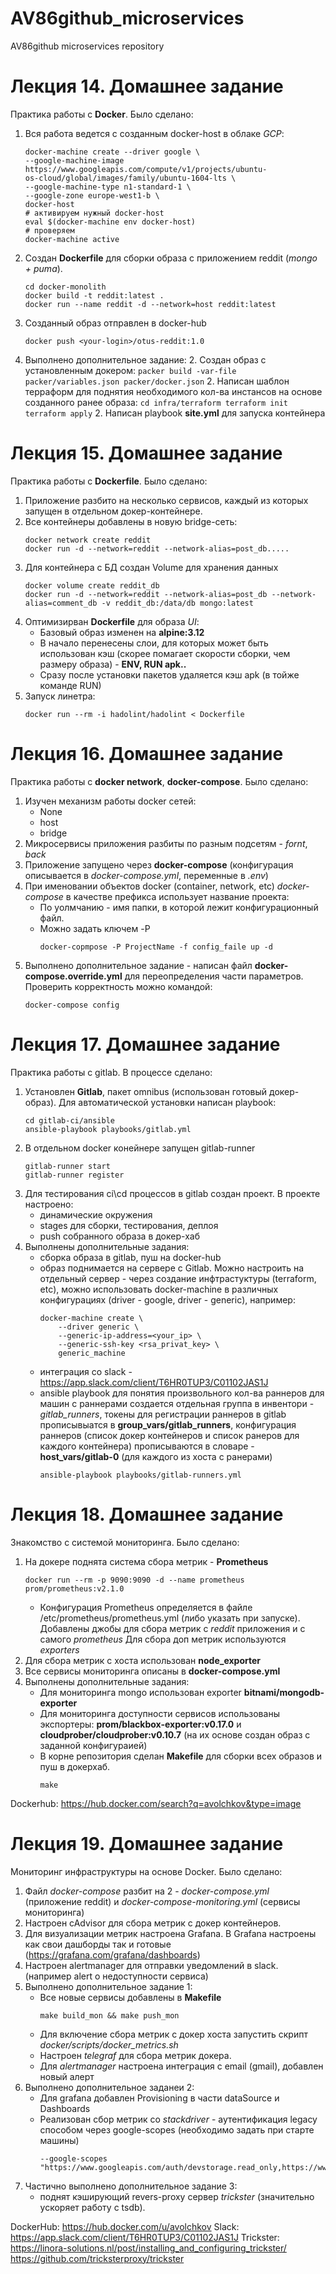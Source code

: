 # AV86github_microservices
AV86github microservices repository

Лекция 14. Домашнее задание
==========================

Практика работы с **Docker**. Было сделано:

1. Вся работа ведется с созданным docker-host в облаке *GCP*:
    ```
    docker-machine create --driver google \
    --google-machine-image https://www.googleapis.com/compute/v1/projects/ubuntu-
    os-cloud/global/images/family/ubuntu-1604-lts \
    --google-machine-type n1-standard-1 \
    --google-zone europe-west1-b \
    docker-host
    # активируем нужный docker-host
    eval $(docker-machine env docker-host)
    # проверяем
    docker-machine active
    ```

1. Создан **Dockerfile** для сборки образа с приложением reddit (*mongo + puma*).
    ```
    cd docker-monolith
    docker build -t reddit:latest .
    docker run --name reddit -d --network=host reddit:latest
    ```

1. Созданный образ отправлен в docker-hub
    ```
    docker push <your-login>/otus-reddit:1.0
    ```
1. Выполнено дополнительное задание:
    2. Создан образ с установленным докером:
        ```
        packer build -var-file packer/variables.json packer/docker.json
        ```
    2. Написан шаблон терраформ для поднятия необходимого кол-ва инстансов на основе созданного ранее образа:
        ```
        cd infra/terraform
        terraform init
        terraform apply
        ```
    2. Написан playbook **site.yml** для запуска контейнера

Лекция 15. Домашнее задание
===========================

Практика работы с **Dockerfile**. Было сделано:

1. Приложение разбито на несколько сервисов, каждый из которых запущен в отдельном докер-контейнере.
1. Все контейнеры добавлены в новую bridge-сеть:
    ```
    docker network create reddit
    docker run -d --network=reddit --network-alias=post_db.....
    ```
1. Для контейнера с БД создан Volume для хранения данных
    ```
    docker volume create reddit_db
    docker run -d --network=reddit --network-alias=post_db --network-alias=comment_db -v reddit_db:/data/db mongo:latest
    ```
1. Оптимизирван **Dockerfile** для образа *UI*:
    * Базовый образ изменен на **alpine:3.12**
    * В начало перенесены слои, для которых может быть использован кэш (скорее помагает скорости сборки, чем размеру образа) - **ENV, RUN apk..**
    * Сразу после установки пакетов удаляется кэш apk (в тойже команде RUN)
1. Запуск линетра:
    ```
    docker run --rm -i hadolint/hadolint < Dockerfile
    ```

Лекция 16. Домашнее задание
===========================

Практика работы с **docker network**, **docker-compose**. Было сделано:
1. Изучен механизм работы docker сетей:
    * None
    * host
    * bridge
1. Микросервисы приложения разбиты по разным подсетям - *fornt*, *back*
1. Приложение запущено через **docker-compose** (конфигурация описывается в *docker-compose.yml*, переменные в *.env*)
1. При именовании объектов docker (container, network, etc) *docker-compose* в качестве префикса использует название проекта:
    * По уолмчанию - имя папки, в которой лежит конфигурационный файл.
    * Можно задать ключем -P
        ```
        docker-copmpose -P ProjectName -f config_faile up -d
        ```
1. Выполнено дополнительное задание - написан файл **docker-compose.override.yml** для переопределения части параметров. Проверить корректность можно командой:
    ```
    docker-compose config
    ```

Лекция 17. Домашнее задание
===========================

Практика работы с gitlab. В процессе сделано:
1. Установлен **Gitlab**, пакет omnibus (использован готовый докер-образ). Для автоматической установки написан playbook:
    ```
    cd gitlab-ci/ansible
    ansible-playbook playbooks/gitlab.yml
    ```
2. В отдельном docker конейнере запущен gitlab-runner
    ```
    gitlab-runner start
    gitlab-runner register
    ```
3. Для тестирования ci\cd процессов в gitlab создан проект. В проекте настроено:
    * динамические окружения
    * stages для сборки, тестирования, деплоя
    * push собранного образа в докер-хаб
4. Выполнены дополнительные задания:
    * сборка образа в gitlab, пуш на docker-hub
    * образ поднимается на сервере с Gitlab. Можно настроить на отдельный сервер - через создание инфтрастуктуры (terraform, etc), можно использовать docker-machine в различных конфигурациях (driver - google, driver - generic), например:
        ```
        docker-machine create \
            --driver generic \
            --generic-ip-address=<your_ip> \
            --generic-ssh-key <rsa_privat_key> \
            generic_machine
        ```
    * интеграция со slack - https://app.slack.com/client/T6HR0TUP3/C01102JAS1J
    * ansible playbook для понятия произвольного кол-ва раннеров
        для машин с раннерами создается отдельная группа в инвентори - *gitlab_runners*, токены для регистрации раннеров в gitlab прописывыатся в **group_vars/gitlab_runners**, конфигурация раннеров (список докер контейнеров и список ранеров для каждого контейнера) прописываются в словаре - **host_vars/gitlab-0** (для каждого из хоста с ранерами)
        ```
        ansible-playbook playbooks/gitlab-runners.yml
        ```

Лекция 18. Домашнее задание
===========================

Знакомство с системой мониторинга. Было сделано:
1. На докере поднята система сбора метрик - **Prometheus**
    ```
    docker run --rm -p 9090:9090 -d --name prometheus prom/prometheus:v2.1.0
    ```
    * Конфигурация Prometheus определяется в файле /etc/prometheus/prometheus.yml (либо указать при запуске). Добавлены джобы для сбора метрик с *reddit* приложения и с самого *prometheus*       Для сбора доп метрик используются *exporters*
1. Для сбора метрик с хоста использован **node_exporter**
1. Все сервисы мониторинга описаны в **docker-compose.yml**
1. Выполнены дополнительные задания:
    * Для мониторинга mongo использован exporter **bitnami/mongodb-exporter**
    * Для мониторинга доступности сервисов использованы экспортеры: **prom/blackbox-exporter:v0.17.0**  и **cloudprober/cloudprober:v0.10.7** (на их основе создан образ с заданной конфигураией)
    * В корне репозитория сделан **Makefile** для сборки всех образов и пуш в докерхаб.
        ```
        make
        ```

Dockerhub:
https://hub.docker.com/search?q=avolchkov&type=image

Лекция 19. Домашнее задание
===========================

Мониторинг инфраструктуры на основе Docker. Было сделано:
1. Файл *docker-compose* разбит на 2 - *docker-compose.yml* (приложение reddit) и *docker-compose-monitoring.yml* (сервисы мониторинга)
1. Настроен cAdvisor для сбора метрик с докер контейнеров.
1. Для визуализации метрик настроена Grafana. В Grafana настроены как свои дашборды так и готовые (https://grafana.com/grafana/dashboards)
1. Настроен alertmanager для отправки уведомлений в slack. (например alert о недоступности сервиса)
1. Выполнено дополнительное задание 1:
    * Все новые сервисы добавлены в **Makefile**
        ```
        make build_mon && make push_mon
        ```
    * Для включение сбора метрик с докер хоста запустить скрипт *docker/scripts/docker_metrics.sh*
    * Настроен *telegraf* для сбора метрик докера.
    * Для *alertmanager* настроена интеграция с email (gmail), добавлен новый алерт
1. Выполнено дополнительное заданеи 2:
    * Для grafana добавлен Provisioning в части dataSource и Dashboards
    * Реализован сбор метрик со *stackdriver* - аутентификация legacy способом через google-scopes (необходимо задать при старте машины)
        ```
        --google-scopes "https://www.googleapis.com/auth/devstorage.read_only,https://www.googleapis.com/auth/logging.write,https://www.googleapis.com/auth/monitoring"
        ```
1. Частично выполнено дополнительное задание 3:
    * поднят кэширующий revers-proxy сервер *trickster* (значительно ускоряет работу с tsdb).

DockerHub:
https://hub.docker.com/u/avolchkov
Slack:
https://app.slack.com/client/T6HR0TUP3/C01102JAS1J
Trickster:
https://linora-solutions.nl/post/installing_and_configuring_trickster/
https://github.com/tricksterproxy/trickster
